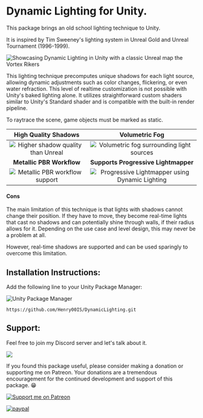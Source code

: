 # Dynamic Lighting for Unity.

This package brings an old school lighting technique to Unity.

It is inspired by Tim Sweeney's lighting system in Unreal Gold and Unreal Tournament (1996-1999).

![Showcasing Dynamic Lighting in Unity with a classic Unreal map the Vortex Rikers](https://raw.githubusercontent.com/wiki/Henry00IS/DynamicLighting/images/home/demo-vortex2-unity.gif)

This lighting technique precomputes unique shadows for each light source, allowing dynamic adjustments such as color changes, flickering, or even water refraction. This level of realtime customization is not possible with Unity's baked lighting alone. It utilizes straightforward custom shaders similar to Unity's Standard shader and is compatible with the built-in render pipeline.

To raytrace the scene, game objects must be marked as static.

| High Quality Shadows | Volumetric Fog |
:---: | :---:
| ![Higher shadow quality than Unreal](https://raw.githubusercontent.com/wiki/Henry00IS/DynamicLighting/images/home/demo-shadow-detail.png) | ![Volumetric fog surrounding light sources](https://raw.githubusercontent.com/wiki/Henry00IS/DynamicLighting/images/home/demo-volumetric-fog.png) |
| **Metallic PBR Workflow** | **Supports Progressive Lightmapper** |
| ![Metallic PBR workflow support](https://raw.githubusercontent.com/wiki/Henry00IS/DynamicLighting/images/home/demo-rendering-pbr.png) | ![Progressive Lightmapper using Dynamic Lighting](https://raw.githubusercontent.com/wiki/Henry00IS/DynamicLighting/images/home/demo-mixed-lighting.gif) |

#### Cons
The main limitation of this technique is that lights with shadows cannot change their position. If they have to move, they become real-time lights that cast no shadows and can potentially shine through walls, if their radius allows for it. Depending on the use case and level design, this may never be a problem at all.

However, real-time shadows are supported and can be used sparingly to overcome this limitation.

## Installation Instructions:

Add the following line to your Unity Package Manager:

![Unity Package Manager](https://user-images.githubusercontent.com/7905726/84954483-c82ba100-b0f5-11ea-9cd0-1cdc24ef2660.png)

`https://github.com/Henry00IS/DynamicLighting.git`

## Support:

Feel free to join my Discord server and let's talk about it.

[![](https://dcbadge.vercel.app/api/server/sKEvrBwHtq)](https://discord.gg/sKEvrBwHtq)

If you found this package useful, please consider making a donation or supporting me on Patreon. Your donations are a tremendous encouragement for the continued development and support of this package. 😁

[![Support me on Patreon](https://img.shields.io/endpoint.svg?url=https%3A%2F%2Fshieldsio-patreon.vercel.app%2Fapi%3Fusername%3Dhenrydejongh%26type%3Dpatrons&style=for-the-badge)](https://patreon.com/henrydejongh)

[![paypal](https://www.paypalobjects.com/en_US/i/btn/btn_donateCC_LG.gif)](https://paypal.me/henrydejongh)
